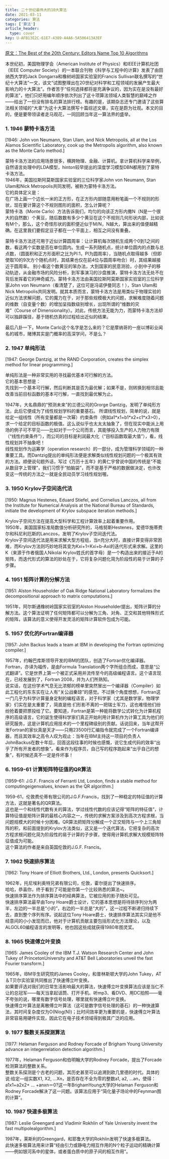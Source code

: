 ```yaml
---
title: 二十世纪最伟大的10大算法
date: 2021-03-11
categories: 算法
tags: ['算法']
article_header:
  type: cover
key: U-AFB13E2C-61E7-4389-A4A6-5A506413A3EF
---
```


[原文：The Best of the 20th Century: Editors Name Top 10 Algorithms](https://www.uta.edu/faculty/rcli/TopTen/topten.pdf)  

本世纪初，美国物理学会（American Institute of Physics）和IEEE计算机社团（IEEE Computer Society）的一本联合刊物《科学与工程中的计算》发表了由田纳西大学的Jack Dongarra和橡树岭国家实验室的Francis Sullivan联名撰写的“世纪十大算法”一文，该文“试图整理出在20世纪对科学和工程领域的发展产生最大影响力的十大算法”。作者苦于“任何选择都将是充满争议的，因为实在是没有最好的算法”，他们只好用编年顺序依次列出了这十项算法领域人类智慧的巅峰之作——给出了一份没有排名的算法排行榜。有趣的是，该期杂志还专门邀请了这些算法相关领域的“大拿”为这十大算法撰写十篇综述文章，实在是蔚为壮观。本文的目的，便是要带领读者走马观花，一同回顾当年这一算法界的盛举。

<!--more-->

### 1. 1946 蒙特卡洛方法

[1946: John von Neumann, Stan Ulam, and Nick Metropolis, all at the Los Alamos Scientific Laboratory, cook up the Metropolis algorithm, also known as the Monte Carlo method.]  

蒙特卡洛方法的应用场景很多，横跨物理、金融、计算机。拿计算机科学来举例，自然语言处理中的LDA模型，hinton较早提出的深度学习模型DBN都用到了蒙特卡洛方法。  
1946年，美国拉斯阿莫斯国家实验室的三位科学家John von Neumann, Stan Ulam和Nick Metropolis共同发明，被称为蒙特卡洛方法。  
它的具体定义是：  
在广场上画一个边长一米的正方形，在正方形内部随意用粉笔画一个不规则的形状，现在要计算这个不规则图形的面积，怎么计算呢？  
蒙特卡洛（Monte Carlo）方法告诉我们，均匀的向该正方形内撒N（N是一个很大的自然数）个黄豆，随后数数有多少个黄豆在这个不规则几何形状内部，比如说有M个，那么，这个奇怪形状的面积便近似于M/N，N越大，算出来的值便越精确。在这里我们要假定豆子都在一个平面上，相互之间没有重叠。  

蒙特卡洛方法还可用于近似计算圆周率：让计算机每次随机生成两个0到1之间的数，看这两个实数是否在单位圆内。生成一系列随机点，统计单位圆内的点数与总点数，（圆面积和正方形面积之比为PI:1，PI为圆周率），当随机点取得越多（但即使取10的9次方个随机点时，其结果也仅在前4位与圆周率吻合）时，其结果越接近于圆周率。
别小看这个数黄豆的笨办法，大到国家的民意测验，小到中子的移动轨迹，从金融市场的风险分析，到军事演习的沙盘推演，蒙特卡洛方法无处不在背后发挥着它的神奇威力。蒙特卡洛方法由美国拉斯阿莫斯国家实验室的三位科学家John von Neumann（看清楚了，这位可是冯诺伊曼同志！），Stan Ulam和Nick Metropolis共同发明。就其本质而言，蒙特卡洛方法是用类似于物理实验的近似方法求解问题，它的魔力在于，对于那些规模极大的问题，求解难度随着问题的维数（自变量个数）的增加呈指数级别增长，出现所谓的“维数的灾难”（Course of Dimensionality）。对此，传统方法无能为力，而蒙特卡洛方法却可以独辟蹊径，基于随机仿真的过程给出近似的结果。  

最后八卦一下，Monte Carlo这个名字是怎么来的？它是摩纳哥的一座以博彩业闻名的城市，赌博其实是门概率的高深学问，不是么？

### 2. 1947 单纯形法

[1947: George Dantzig, at the RAND Corporation, creates the simplex method for linear programming.]  

单纯形法是一种非常实用的寻找最优基本可行解的方法。  
它的基本思想是：  
先找到一个基本可行解，然后判断其是否为最优解；如果不是，则转换到相邻且能改善当前目标函数的基本可行解，一直找到最优解为止。  

1947年，大名鼎鼎的“预测未来”的兰德公司的Grorge Dantzig，发明了单纯形方法，此后它便成为了线性规划学科的重要基石。
所谓线性规划，简单的说，就是给定一组线性（所有变量都是一次幂）约束条件（例如a1\*x1+b1\*x2+c1\*x3>0），求一个给定的目标函数的极值。这么说似乎也太太太抽象了，但在现实中能派上用场的例子可不罕见——比如对于一个公司而言，其能够投入生产的人力物力有限（“线性约束条件”），而公司的目标是利润最大化（“目标函数取最大值”），看，线性规划并不抽象吧！  
线性规划作为运筹学（operation research）的一部分，成为管理科学领域的一种重要工具。而Dantzig提出的单纯形法便是求解类似线性规划问题的一个极其有效的方法。顺便说句题外话，写过《万历十五年》的黄仁宇曾说中国的传统是“不能从数目字上管理”，我们习惯于“拍脑袋”，而不是基于严格的数据做决定，也许改变这一传统的方法之一就是全民动员学习线性规划喔。  

### 3. 1950 Krylov子空间迭代法

[1950: Magnus Hestenes, Eduard Stiefel, and Cornelius Lanczos, all from the Institute for Numerical Analysis at the National Bureau of Standards, initiate the development of Krylov subspace iteration methods.]  

Krylov子空间方法在提高大型科学和工程计算效率上起着重要作用。  
1950年，美国国家标准局数值分析研究所的，马格努斯Hestenes，爱德华施蒂费尔和科尼利厄斯的Lanczos，发明了Krylov子空间迭代法。  
Krylov子空间迭代法是用来求解大型方程组，当n充分大时，直接计算变得非常困难，而Krylov方法则巧妙地将其变为Kxi+1=Kxi+b-Axi的迭代形式来求解。这里的K（来源于作者俄国人Nikolai Krylov姓氏的首字母）是一个构造出来的接近于A的矩阵，而迭代形式的算法的妙处在于，它将复杂问题化简为阶段性的易于计算的子步骤。  

### 4. 1951 矩阵计算的分解方法

[1951: Alston Householder of Oak Ridge National Laboratory formalizes the decompositional approach to matrix computations.]  

1951年，阿尔斯通橡树岭国家实验室的Alston Householder提出，矩阵计算的分解方法。这个算法证明了任何矩阵都可以分解为三角、对角、正交和其他特殊形式的矩阵，该算法的意义使得开发灵活的矩阵计算软件包成为可能。  

### 5. 1957 优化的Fortran编译器

[1957: John Backus leads a team at IBM in developing the Fortran optimizing compiler.]  

1957年，约翰巴库斯领导开发的IBM的团队，创造了Fortran优化编译器。Fortran，亦译为福传，是由Formula Translation两个字所组合而成，意思是“公式翻译”。它是世界上第一个被正式采用并流传至今的高级编程语言。这个语言现在，已经发展到了，Fortran 2008，并为人们所熟知。  
说实话，在这份学术气息无比浓郁的榜单里突然冒出一个编译器（Compiler）如此工程化的东东实在让人有“关公战秦琼”的感觉。不过换个角度想想，Fortran这一门几乎为科学计算量身定制的编程语言，对于科学家（尤其是数学家，物理学家）们实在是太重要了，简直是他 们形影不离的一把瑞士军刀，这也难怪他们纷纷抢着要把票投给了它。要知道，Fortran是第一种能将数学公式转化为计算机程序的高级语言，它的诞生使得科学家们真正开始利用计算机作为计算工具为他们的研究服务，这是计算机应用技术的一个里程碑级别的贡献。话说回来，当年这帮开发Fortran的家伙真是天才——只用23500行汇编指令就完成了一个Fortran编译器，而且其效率之高令人叹为观止：当年在IBM主持这一项目的负责人JohnBackus在数十年后，回首这段往事的时候也感慨，说它生成代码的效率“出乎了所有开发者的想象”。看来作为程序员，自己写的程序跑起来“出乎自己的想象”，有时候还真不一定是件坏事！

### 6. 1959-61 计算矩阵特征值的QR算法

[1959–61: J.G.F. Francis of Ferranti Ltd, London, finds a stable method for computingeigenvalues, known as the QR algorithm.]  

1959-61，伦敦费伦蒂有限公司的J.G.F.Francis，找到了一种稳定的特征值的计算方法，这就是著名的QR算法。  
这也是一个和线性代数有关的算法，学过线性代数的应该记得“矩阵的特征值”，计算特征值是矩阵计算的最核心内容之一，传统的求解方案涉及到高次方程求根，当问题规模大的时候十分困难。QR算法把矩阵分解成一个正交矩阵与一个上三角矩阵的积，和前面提到的Krylov方法类似，这又是一个迭代算法，它把复杂的高次方程求根问题化简为阶段性的易于计算的子步骤，使得用计算机求解大规模矩阵特征值成为可能。  
这个算法的作者是来自英国伦敦的J.G.F. Francis。

### 7. 1962 快速排序算法

[1962: Tony Hoare of Elliott Brothers, Ltd., London, presents Quicksort.]  

1962年，托尼埃利奥特兄弟有限公司，伦敦，霍尔提出了快速排序。  
哈哈，恭喜你，终于看到了可能是你第一个比较熟悉的算法~。  
快速排序算法作为排序算法中的经典算法，它被应用的影子随处可见。  
快速排序算法最早由Tony Hoare爵士设计，它的基本思想是将待排序列分为两半，左边的一半总是“小的”，右边的一半总是“大的”，这一过程不断递归持续下去，直到整个序列有序。说起这位Tony Hoare爵士，快速排序算法其实只是他不经意间的小小发现而已，他对于计算机贡献主要包括形式化方法理论，以及ALGOL60编程语言的发明等，他也因这些成就获得1980年图灵奖。

### 8. 1965 快速傅立叶变换

[1965: James Cooley of the IBM T.J. Watson Research Center and John Tukey of PrincetonUniversity and AT&T Bell Laboratories unveil the fast Fourier transform.]  

1965年，IBM华生研究院的James Cooley，和普林斯顿大学的John Tukey，AT＆T贝尔实验室共同推出了快速傅立叶变换。  
如果要评选对我们的日常生活影响最大的算法，快速傅立叶变换算法应该是当仁不让的总冠军——每天当拿起话筒、打开手机、听mp3、看DVD、用DC拍照——毫不夸张的说，哪里有数字信号处理，哪里就有快速傅立叶变换。  
快速傅立叶算法是离散傅立叶算法（这可是数字信号处理的基石）的一种快速算法，其时间复杂度仅为O(Nlog(N))；比时间效率更为重要的是，快速傅立叶算法非常容易用硬件实现，因此它在电子技术领域得到极其广泛的应用。

### 9. 1977 整数关系探测算法

[1977: Helaman Ferguson and Rodney Forcade of Brigham Young University advance an integerrelation detection algorithm.]  

1977年，Helaman Ferguson和伯明翰大学的Rodney Forcade，提出了Forcade检测算法的整数关系。  
整数关系探测是个古老的问题，其历史甚至可以追溯到欧几里德的时代。具体的说:给定—组实数X1, X2, ...Xn，是否存在不全为零的整数a1, a2, ...an，使得：a1x1+a2x2+ ... +anxn＝0?这一年BrighamYoung大学的Helaman Ferguson和Rodney Forcade解决了这一问题。该算法应用于“简化量子场论中的Feynman图的计算”。

### 10. 1987 快速多极算法

[1987: Leslie Greengard and Vladimir Rokhlin of Yale University invent the fast multipolealgorithm.]  

1987年，莱斯利的Greengard，和耶鲁大学的Rokhlin发明了快速多极算法。  
此快速多极算法用来计算“经由引力或静电力相互作用的N个粒子运动的精确计算——例如银河系中的星体，或者蛋白质中的原子间的相互作用”。  
